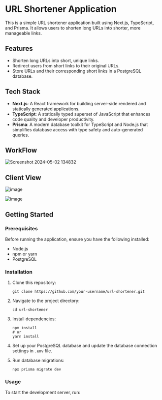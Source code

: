 # URL Shortener Application

This is a simple URL shortener application built using Next.js, TypeScript, and Prisma. It allows users to shorten long URLs into shorter, more manageable links.

## Features

- Shorten long URLs into short, unique links.
- Redirect users from short links to their original URLs.
- Store URLs and their corresponding short links in a PostgreSQL database.

## Tech Stack

- **Next.js**: A React framework for building server-side rendered and statically generated applications.
- **TypeScript**: A statically typed superset of JavaScript that enhances code quality and developer productivity.
- **Prisma**: A modern database toolkit for TypeScript and Node.js that simplifies database access with type safety and auto-generated queries.

## WorkFlow

![Screenshot 2024-05-02 134832](https://github.com/SandipGyawali/Url-Shortner/assets/66510112/c34298d3-c80e-4691-9e55-7197eee0d46e)

## Client View

![image](https://github.com/SandipGyawali/Url-Shortner/assets/66510112/96e60642-5a42-48fc-b881-1c990bc0bc90)

![image](https://github.com/SandipGyawali/Url-Shortner/assets/66510112/1186e75e-e639-4c23-b711-166cdb57d5d6)

## Getting Started

### Prerequisites

Before running the application, ensure you have the following installed:

- Node.js
- npm or yarn
- PostgreSQL

### Installation

1. Clone this repository:

    ```
    git clone https://github.com/your-username/url-shortener.git
    ```

2. Navigate to the project directory:

    ```
    cd url-shortener
    ```

3. Install dependencies:

    ```
    npm install
    # or
    yarn install
    ```

4. Set up your PostgreSQL database and update the database connection settings in `.env` file.

5. Run database migrations:

    ```
    npx prisma migrate dev
    ```

### Usage

To start the development server, run:

